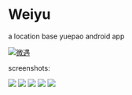 # Weiyu
a location base yuepao android app

<a href="http://www.wandoujia.com/apps/com.syw.weiyu" title="微遇" target="_blank">
<img src="/app/src/main/res/drawable-xxxhdpi/ic_launcher.png" alt="微遇">
</a>

screenshots:

<img src="/screenshots/Screenshot_0.png">

<img src="/screenshots/Screenshot_1.png">

<img src="/screenshots/Screenshot_2.png">

<img src="/screenshots/Screenshot_3.png">

<img src="/screenshots/Screenshot_4.png">
